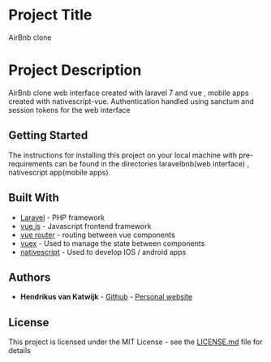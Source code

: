 # Project Title

AirBnb clone

# Project Description

AirBnb clone web interface created with laravel 7 and vue , mobile apps created with nativescript-vue. Authentication handled using sanctum and session tokens for the web interface

## Getting Started

The instructions for installing this project on your local machine with pre-requirements can be found in the directories laravelbnb(web interface) , nativescript app(mobile apps).


## Built With

* [Laravel](https://laravel.com/) - PHP framework
* [vue.js](https://vuejs.org/) - Javascript frontend framework
* [vue router](https://router.vuejs.org/) - routing between vue components
* [vuex](https://vuex.vuejs.org) - Used to manage the state between components
* [nativescript](https://nativescript.org/) - Used to develop IOS / android apps

## Authors

* **Hendrikus van Katwijk** - [Github](https://github.com/vankatwijk) - [Personal website](https://hpvk.com)

## License

This project is licensed under the MIT License - see the [LICENSE.md](LICENSE.md) file for details
